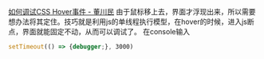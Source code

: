 [如何调试CSS Hover事件 - 董川民](https://www.dongchuanmin.com/xhtml/1642.html)
由于鼠标移上去，界面才浮现出来，所以需要想办法将其定住。技巧就是利用js的单线程执行模型，在hover的时候，进入js断点，界面就能固定不动，从而可以调试了。
在console输入
```JavaScript
setTimeout(() => {debugger;}, 3000)
```